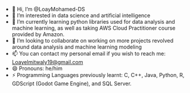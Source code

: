 - 👋 Hi, I’m @LoayMohamed-DS
- 👀 I’m interested in data science and artificial intelligence
- 🌱 I’m currently learning python libraries used for data analysis and machine learning, as well as taking AWS Cloud Practitioner course provided by Amazon.
- 💞️ I’m looking to collaborate on working on more projects revolved around data analysis and machine learning modeling
- 📫 You can contact my personal email if you wish to reach me: Loayelmitwaly19@gmail.com
- 😄 Pronouns: he/him
- ⚡ Programming Languages previously learnt: C, C++, Java, Python, R, GDScript (Godot Game Engine), and SQL Server.
<!---
LM-74/LM-74 is a ✨ special ✨ repository because its `README.md` (this file) appears on your GitHub profile.
You can click the Preview link to take a look at your changes.
--->

